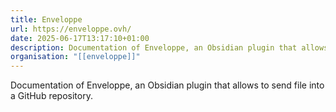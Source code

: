 ```yaml
---
title: Enveloppe
url: https://enveloppe.ovh/
date: 2025-06-17T13:17:10+01:00
description: Documentation of Enveloppe, an Obsidian plugin that allows to send file into a GitHub repository.
organisation: "[[enveloppe]]"
---
```

Documentation of Enveloppe, an Obsidian plugin that allows to send file into a GitHub repository.
